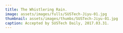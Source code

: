 ```yaml
---
title: The Whistlering Rain.
image: assets/images/fulls/SUSTech-Jiyu-01.jpg
thumbnail: assets/images/thumbs/SUSTech-Jiyu-01.jpg
caption: Accepted by SUSTech Daily, 2017.03.31.
---
```

